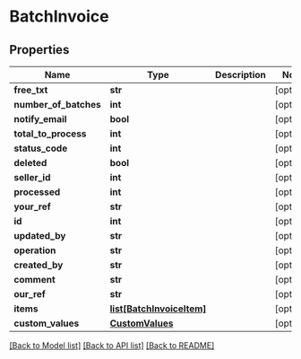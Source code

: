 # BatchInvoice

## Properties
Name | Type | Description | Notes
------------ | ------------- | ------------- | -------------
**free_txt** | **str** |  | [optional] 
**number_of_batches** | **int** |  | [optional] 
**notify_email** | **bool** |  | [optional] 
**total_to_process** | **int** |  | [optional] 
**status_code** | **int** |  | [optional] 
**deleted** | **bool** |  | [optional] 
**seller_id** | **int** |  | [optional] 
**processed** | **int** |  | [optional] 
**your_ref** | **str** |  | [optional] 
**id** | **int** |  | [optional] 
**updated_by** | **str** |  | [optional] 
**operation** | **str** |  | [optional] 
**created_by** | **str** |  | [optional] 
**comment** | **str** |  | [optional] 
**our_ref** | **str** |  | [optional] 
**items** | [**list[BatchInvoiceItem]**](BatchInvoiceItem.md) |  | [optional] 
**custom_values** | [**CustomValues**](CustomValues.md) |  | [optional] 

[[Back to Model list]](../README.md#documentation-for-models) [[Back to API list]](../README.md#documentation-for-api-endpoints) [[Back to README]](../README.md)

